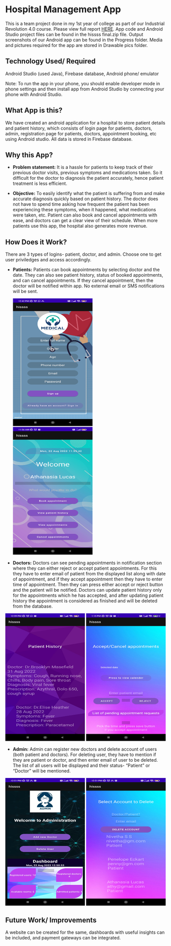 # Hospital Management App

This is a team project done in my 1st year of college as part of our Industrial Revolution 4.0 course. Please view full report [HERE](https://drive.google.com/file/d/1MXGhYqyxQwlb0uEpH0d_UEk1HMxM5CmR/view?usp=sharing). App code and Android Studio project files can be found in the hissss final.zip file. Output screenshots of our Android app can be found in the Progress folder. Media and pictures required for the app are stored in Drawable pics folder. 

## Technology Used/ Required
Android Studio (used Java), Firebase database, Android phone/ emulator

Note: To run the app in your phone, you should enable developer mode in phone settings and then install app from Android Studio by connecting your phone with Android Studio.

## What App is this?
We have created an android application for a hospital to store patient details and patient history, which consists of login page for patients, doctors, admin, registration page for patients, doctors, appointment booking, etc using Android studio. All data is stored in Firebase database.

## Why this App?
- <b>Problem statement:</b> It is a hassle for patients to keep track of their previous doctor visits, previous symptoms and
medications taken. So it difficult for the doctor to diagnosis the patient accurately, hence patient treatment is less efficient. 

- <b>Objective:</b> To easily identify what the patient is suffering from and make accurate diagnosis quickly based on patient history. The doctor does not have to spend time asking how frequent the patient has been experiencing these symptoms, when it happened, what medications were taken, etc. Patient can also book and cancel appointments with ease, and doctors can get a clear view of their schedule. When more patients use this app, the hospital also generates more revenue.

## How Does it Work?
There are 3 types of logins- patient, doctor, and admin. Choose one to get user priviledges and access accordingly. 

- <b>Patients:</b> Patients can book appointments by selecting doctor and the date. They can also see patient history, status of booked appointments, and can cancel appointments. If they cancel appointment, then the doctor will be notified within app. No external email or SMS notifications will be sent.


  <img src="https://github.com/Samuela31/Hospital-Management-App/blob/main/Progress/1661152507194.jpg" alt="Patient sign-in" width="250" height="400"> 
  <img src="https://github.com/Samuela31/Hospital-Management-App/blob/main/Progress/1661152507207.jpg" alt="Patient homepage" width="250" height="400">
  
- <b>Doctors:</b> Doctors can see pending appointments in notification section where they can either reject or accept patient appointments. For this they have to enter email of patient from the displayed list along with date of appointment, and if they accept appointment then they have to enter time of appointment. Then they can press either accept or reject button and the patient will be notified. Doctors can update patient history only for the appointments which he has accepted, and after updating patient history the appointment is considered as finished and will be deleted from the database.

<img src="https://github.com/Samuela31/Hospital-Management-App/blob/main/Progress/1661153514653.jpg" alt="Patient history" width="250" height="400"> <img src="https://github.com/Samuela31/Hospital-Management-App/blob/main/Progress/1661154385132.jpg" alt="Appointments" width="250" height="400">

- <b>Admin:</b> Admin can register new doctors and delete account of users (both patient and doctors). For deleting user, they have to mention if they are patient or doctor, and then enter email of user to be deleted. The list of all users will be displayed and their status- “Patient” or “Doctor” will be mentioned.

<img src="https://github.com/Samuela31/Hospital-Management-App/blob/main/Progress/1661152899597.jpg" alt="Admin homepage" width="250" height="400"> <img src="https://github.com/Samuela31/Hospital-Management-App/blob/main/Progress/1661152899583.jpg" alt="Admin actions" width="250" height="400">

## Future Work/ Improvements 
A website can be created for the same, dashboards with useful insights can be included, and payment gateways can be integrated.

